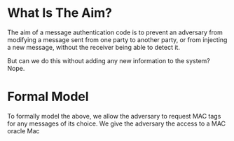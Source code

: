 # What Is The Aim?
The aim of a message authentication code is to prevent an adversary from modifying a message sent from one party to another party, or from injecting a new message, without the receiver being able to detect it.

But can we do this without adding any new information to the system? Nope.
# Formal Model
To formally model the above, we allow the adversary to request MAC tags for any messages of its choice. We give the adversary the access to a MAC oracle Mac